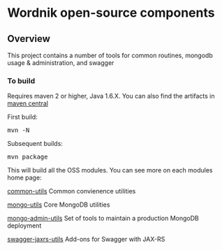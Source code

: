 # Wordnik open-source components

## Overview
This project contains a number of tools for common routines, mongodb usage & administration, and swagger

### To build
Requires maven 2 or higher, Java 1.6.X.  You can also find the artifacts in [maven central](http://repo1.maven.org/maven2/com/wordnik/)

First build:
<pre>
mvn -N
</pre>

Subsequent builds:
<pre>
mvn package
</pre>

This will build all the OSS modules.  You can see more on each modules home page:

[common-utils](/wordnik/wordnik-oss/blob/master/modules/common-utils/README.md) Common convienence utilities

[mongo-utils](/wordnik/wordnik-oss/blob/master/modules/mongo-utils/README.md) Core MongoDB utilities

[mongo-admin-utils](/wordnik/wordnik-oss/blob/master/modules/mongo-admin-utils/README.md) Set of tools to maintain a production MongoDB deployment

[swagger-jaxrs-utils](/wordnik/wordnik-oss/blob/master/modules/swagger-jaxrs-utils/README.md) Add-ons for Swagger with JAX-RS
